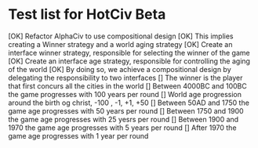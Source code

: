 Test list for HotCiv Beta
===================
[OK] Refactor AlphaCiv to use compositional design 
    [OK] This implies creating a Winner strategy and a world aging strategy 
    [OK] Create an interface winner strategy, responsible for selecting the winner of the game 
    [OK] Create an interface age strategy, responsible for controlling the aging of the world 
    [OK] By doing so, we achieve a compositional design by delegating the responsibility to two interfaces
[] The winner is the player that first concurs all the cities in the world 
[] Between 4000BC and 100BC the game progresses with 100 years per round 
[] World age progression around the birth og christ, -100 , -1, +1, +50 
[] Between 50AD and 1750 the game  age progresses with 50 years per round 
[] Between 1750 and 1900 the game age progresses with 25 yesrs per round
[] Between 1900 and 1970 the game age progresses with 5 years per round 
[] After 1970 the game age progresses with 1 year per round